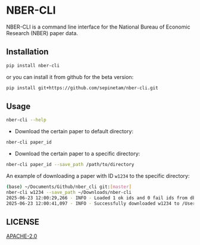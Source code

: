 # NBER-CLI
NBER-CLI is a command line interface for the National Bureau of Economic Research (NBER) paper data.


## Installation
```bash
pip install nber-cli
```

or you can install it from github for the beta version:
```bash
pip install git+https://github.com/sepinetam/nber-cli.git
```

## Usage
```bash
nber-cli --help
```

- Download the certain paper to default directory:
```bash
nber-cli paper_id
```

- Download the certain paper to a specific directory:
```bash
nber-cli paper_id --save_path /path/to/directory
```

An example of downloading a paper with ID `w1234` to the specific directory:
```bash
(base) ~/Documents/Github/nber_cli git:[master]
nber-cli w1234 --save_path ~/Downloads/nber-cli
2025-06-23 12:00:29,266 - INFO - Loaded 1 ok ids and 0 fail ids from db.
2025-06-23 12:00:41,097 - INFO - Successfully downloaded w1234 to /Users/sepinetam/Downloads/nber-cli/w1234.pdf
```

## LICENSE
[APACHE-2.0](LICENSE)
